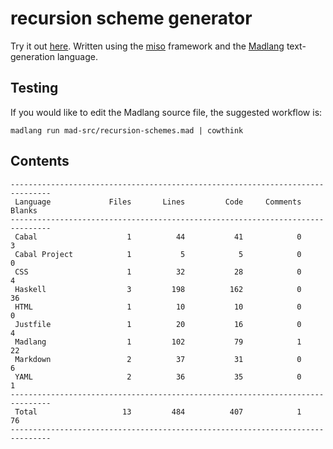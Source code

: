 # recursion scheme generator

Try it out [here](http://vmchale.com/recursion-scheme-generator/index.html).
Written using the [miso](https://haskell-miso.org) framework and the
[Madlang](https://github.com/vmchale/madlang) text-generation language.

## Testing

If you would like to edit the Madlang source file, the suggested workflow is:

```
madlang run mad-src/recursion-schemes.mad | cowthink
```

## Contents

```
-------------------------------------------------------------------------------
 Language             Files       Lines         Code     Comments       Blanks
-------------------------------------------------------------------------------
 Cabal                    1          44           41            0            3
 Cabal Project            1           5            5            0            0
 CSS                      1          32           28            0            4
 Haskell                  3         198          162            0           36
 HTML                     1          10           10            0            0
 Justfile                 1          20           16            0            4
 Madlang                  1         102           79            1           22
 Markdown                 2          37           31            0            6
 YAML                     2          36           35            0            1
-------------------------------------------------------------------------------
 Total                   13         484          407            1           76
-------------------------------------------------------------------------------
```
